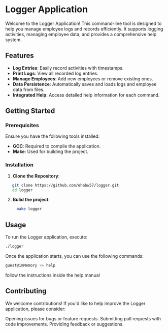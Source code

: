 # Logger Application

Welcome to the Logger Application! This command-line tool is designed to help you manage employee logs and records efficiently. It supports logging activities, managing employee data, and provides a comprehensive help system.

## Features

- **Log Entries**: Easily record activities with timestamps.
- **Print Logs**: View all recorded log entries.
- **Manage Employees**: Add new employees or remove existing ones.
- **Data Persistence**: Automatically saves and loads logs and employee data from files.
- **Integrated Help**: Access detailed help information for each command.

## Getting Started

### Prerequisites

Ensure you have the following tools installed:

- **GCC**: Required to compile the application.
- **Make**: Used for building the project.

### Installation

1. **Clone the Repository**:

```bash
   git clone https://github.com/ehabw57/logger.git
   cd logger
```

2. **Bulid the project**:

```bash
     make logger
```
## Usage

To run the Logger application, execute:

```bash
./logger
```
Once the application starts, you can use the following commands:
```bash
guest@imMemory >> help
```
follow the instructions inside the help manual


## Contributing

We welcome contributions! If you'd like to help improve the Logger application, please consider:

Opening issues for bugs or feature requests.
Submitting pull requests with code improvements.
Providing feedback or suggestions.

